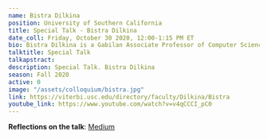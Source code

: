 ```yaml
---
name: Bistra Dilkina
position: University of Southern California
title: Special Talk - Bistra Dilkina
date_coll: Friday, October 30 2020, 12:00-1:15 PM ET
bio: Bistra Dilkina is a Gabilan Associate Professor of Computer Science at the University of Southern California. She is also Co-Director of the Center for AI in Society (CAIS). Before that, Dilkina was an Assistant Professor in the College of Computing at the Georgia Institute of Technology and a co-director of the Data Science for Social Good Atlanta summer program. She received her PhD from Cornell University in 2012, and was a Post-Doctoral Associate at the Institute for Computational Sustainability until 2013. Dilkina is one of the junior faculty leaders in the young field of Computational Sustainability, and has co-organized workshops, tutorials, special tracks at AAAI and doctoral consortium on Computational Sustainability. Her work spans discrete optimization, network design, stochastic optimization, and machine learning.
talktitle: Special Talk
talkapstract:
description: Special Talk. Bistra Dilkina
season: Fall 2020
active: 0
image: "/assets/colloquium/bistra.jpg"
link: https://viterbi.usc.edu/directory/faculty/Dilkina/Bistra
youtube_link: https://www.youtube.com/watch?v=v4qCCCI_pC0
---
```


**Reflections on the talk**: [Medium](https://medium.com/md4sg/reflections-on-professor-bistra-dilkinas-md4sg-talk-combinatorial-optimization-for-wildlife-43f33231a434)